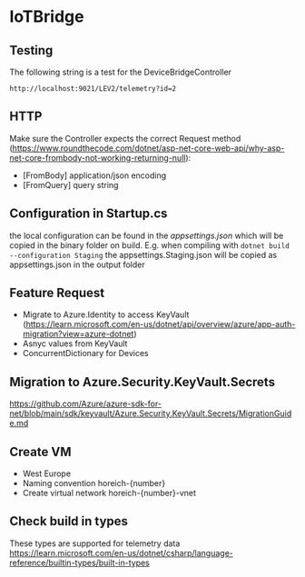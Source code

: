 # IoTBridge

## Testing

The following string is a test for the DeviceBridgeController
```
http://localhost:9021/LEV2/telemetry?id=2
```

## HTTP

Make sure the Controller expects the correct Request method (https://www.roundthecode.com/dotnet/asp-net-core-web-api/why-asp-net-core-frombody-not-working-returning-null):
* [FromBody] application/json encoding
* [FromQuery] query string

## Configuration in Startup.cs
the local configuration can be found in the *appsettings.json* which will be copied in the binary folder on build.
E.g. when compiling with 
`dotnet build --configuration Staging`
the appsettings.Staging.json will be copied as appsettings.json in the output folder


## Feature Request

* Migrate to Azure.Identity to access KeyVault (https://learn.microsoft.com/en-us/dotnet/api/overview/azure/app-auth-migration?view=azure-dotnet)
* Asnyc values from KeyVault
* ConcurrentDictionary for Devices


## Migration to Azure.Security.KeyVault.Secrets
https://github.com/Azure/azure-sdk-for-net/blob/main/sdk/keyvault/Azure.Security.KeyVault.Secrets/MigrationGuide.md


## Create VM
* West Europe
* Naming convention horeich-{number}
* Create virtual network horeich-{number}-vnet


## Check build in types
These types are supported for telemetry data
https://learn.microsoft.com/en-us/dotnet/csharp/language-reference/builtin-types/built-in-types